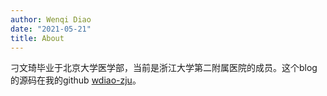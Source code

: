 ```yaml
---
author: Wenqi Diao
date: "2021-05-21"
title: About
---
```


刁文琦毕业于北京大学医学部，当前是浙江大学第二附属医院的成员。这个blog的源码在我的github [wdiao-zju](https://github.com/yihui/hugo-ivy)。
